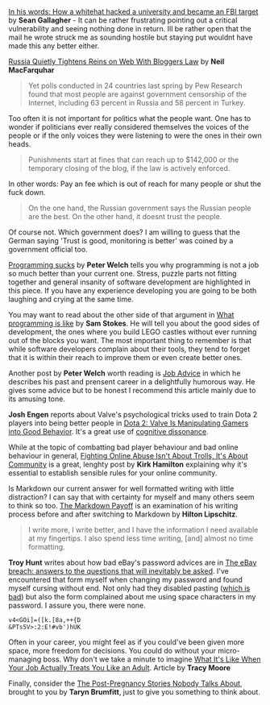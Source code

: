 [In his words: How a whitehat hacked a university and became an FBI target][1] by **Sean Gallagher** - It can be rather frustrating pointing out a critical vulnerability and seeing nothing done in return. Ill be rather open that the mail he wrote struck me as sounding hostile but staying put wouldnt have made this any better either.

   [1]: http://arstechnica.com/information-technology/2014/05/why-he-hacked-university-of-maryland-contractor-turned-hacker-tells-all/

[Russia Quietly Tightens Reins on Web With Bloggers Law][2] by **Neil MacFarquhar**

   [2]: http://mobile.nytimes.com/2014/05/07/world/europe/russia-quietly-tightens-reins-on-web-with-bloggers-law.html

> Yet polls conducted in 24 countries last spring by Pew Research found that most people are against government censorship of the Internet, including 63 percent in Russia and 58 percent in Turkey. 

Too often it is not important for politics what the people want. One has to wonder if politicians ever really considered themselves the voices of the people or if the only voices they were listening to were the ones in their own heads.

> Punishments start at fines that can reach up to $142,000 or the temporary closing of the blog, if the law is actively enforced. 

In other words: Pay an fee which is out of reach for many people or shut the fuck down.

> On the one hand, the Russian government says the Russian people are the best. On the other hand, it doesnt trust the people. 

Of course not. Which government does? I am willing to guess that the German saying 'Trust is good, monitoring is better' was coined by a government official too.

[Programming sucks][3] by **Peter Welch** tells you why programming is not a job so much better than your current one. Stress, puzzle parts not fitting together and general insanity of software development are highlighted in this piece. If you have any experience developing you are going to be both laughing and crying at the same time.

   [3]: http://stilldrinking.org/programming-sucks

You may want to read about the other side of that argument in [What programming is like][4] by **Sam Stokes**. He will tell you about the good sides of development, the ones where you build LEGO castles without ever running out of the blocks you want. The most important thing to remember is that while software developers complain about their tools, they tend to forget that it is within their reach to improve them or even create better ones.

   [4]: http://blog.samstokes.co.uk/blog/2014/05/01/what-programming-is-like/

Another post by **Peter Welch** worth reading is [Job Advice][5] in which he describes his past and prensent career in a delightfully humorous way. He gives some advice but to be honest I recommend this article mainly due to its amusing tone.

   [5]: http://stilldrinking.org/job-advice

**Josh Engen** reports about Valve's psychological tricks used to train Dota 2 players into being better people in [Dota 2: Valve Is Manipulating Gamers into Good Behavior][6]. It's a great use of [cognitive dissonance][7].

   [6]: http://www.escapistmagazine.com/news/view/133917-Dota-2-Valve-Is-Manipulating-Gamers-into-Good-Behavior
   [7]: http://en.wikipedia.org/wiki/Cognitive_dissonance

While at the topic of combatting bad player behaviour and bad online behaviour in general, [Fighting Online Abuse Isn't About Trolls, It's About Community][8] is a great, lenghty post by **Kirk Hamilton** explaining why it's essential to establish sensible rules for your online community.

   [8]: http://kotaku.com/fighting-online-abuse-isnt-about-trolls-its-about-com-1577028219

Is Markdown our current answer for well formatted writing with little distraction? I can say that with certainty for myself and many others seem to think so too. [The Markdown Payoff][9] is an examination of his writing process before and after switching to Markdown by **Hilton Lipschitz**.

   [9]: http://www.hiltmon.com/blog/2014/04/27/the-markdown-payoff/

> I write more, I write better, and I have the information I need available at my fingertips. I also spend less time writing, [and] almost no time formatting. 

**Troy Hunt** writes about how bad eBay's password advices are in [The eBay breach: answers to the questions that will inevitably be asked][10]. I've encountered that form myself when changing my password and found myself cursing without end. Not only had they disabled pasting ([which is bad][11]) but also the form complained about me using space characters in my password. I assure you, there were none.
    
   [10]: http://www.troyhunt.com/2014/05/the-ebay-breach-answers-to-questions.html
   [11]: http://www.troyhunt.com/2014/05/the-cobra-effect-that-is-disabling.html

    v4<GOi]=([k.[8a,++{D
    &PTs5V>:2:E!#vb')hUK
    

Often in your career, you might feel as if you could've been given more space, more freedom for decisions. You could do without your micro-managing boss. Why don't we take a minute to imagine [What It's Like When Your Job Actually Treats You Like an Adult][12]. Article by **Tracy Moore**

   [12]: http://jezebel.com/what-its-like-when-your-job-actually-treats-you-like-a-1576430613/

Finally, consider the [The Post-Pregnancy Stories Nobody Talks About][13], brought to you by **Taryn Brumfitt**, just to give you something to think about.

   [13]: http://www.huffingtonpost.com/taryn-brumfitt/the-post-pregnancy-stories-that-nobody-talks-about_b_4707648.html

